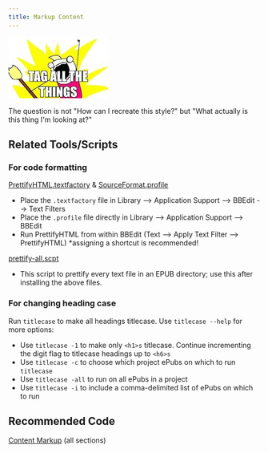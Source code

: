 ```yaml
---
title: Markup Content
---
```


![Tag all the things!](../assets/images/tagallthethings.jpg)

The question is not "How can I recreate this style?" but "What actually is this thing I'm looking at?"

## Related Tools/Scripts

### For code formatting

[PrettifyHTML.textfactory](https://cms.lifeway.com/share/page/site/bh-academic/document-details?nodeRef=workspace://SpacesStore/85d32d5c-4814-45ce-bcf9-e7e803ec4406) & [SourceFormat.profile](https://cms.lifeway.com/share/page/site/bh-academic/document-details?nodeRef=workspace://SpacesStore/b96d8d5b-bef0-4671-88fe-6dabba163419)

* Place the `.textfactory` file in Library --> Application Support --> BBEdit --> Text Filters
* Place the `.profile` file directly in Library --> Application Support --> BBEdit
* Run PrettifyHTML from within BBEdit (Text --> Apply Text Filter --> PrettifyHTML) *assigning a shortcut is recommended!

[prettify-all.scpt](https://cms.lifeway.com/share/page/site/bh-academic/document-details?nodeRef=workspace://SpacesStore/f4f2ca38-100d-4ba6-963f-04421d9532a1)

* This script to prettify every text file in an EPUB directory; use this after installing the above files.

### For changing heading case

Run `titlecase` to make all headings titlecase. Use `titlecase --help` for more options:

* Use `titlecase -1` to make only `<h1>s` titlecase. Continue incrementing the digit flag to titlecase headings up to `<h6>s`
* Use `titlecase -c` to choose which project ePubs on which to run `titlecase`
* Use `titlecase -all` to run on all ePubs in a project
* Use `titlecase -i` to include a comma-delimited list of ePubs on which to run

## Recommended Code

[Content Markup](../code/general_types.html) (all sections)
